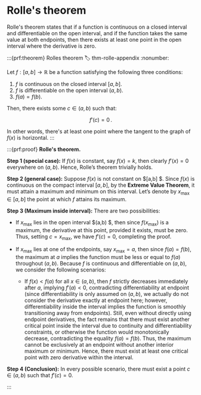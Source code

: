 # Rolle's theorem
Rolle's theorem states that if a function is continuous on a closed interval and differentiable on the open interval, and if the function takes the same value at both endpoints, then there exists at least one point in the open interval where the derivative is zero.

:::{prf:theorem} Rolles theorem
:label: thm-rolle-appendix
:nonumber:

Let $f:[a,b]\rightarrow\mathbb{R}$ be a function satisfying the following three conditions:

1. $f$ is continuous on the closed interval $[a,b]$.
2. $f$ is differentiable on the open interval $(a,b)$.
3. $f(a)=f(b)$.

Then, there exists some $c\in(a,b)$ such that:

$$
f'(c) = 0\,.
$$

In other words, there's at least one point where the tangent to the graph of $f(x)$ is horizontal.
:::

:::{prf:proof} **Rolle's theorem.**

**Step 1 (special case):**
If $f(x)$ is constant, say $f(x)=k$, then clearly $f'(x)=0$ everywhere on $(a,b)$. Hence, Rolle’s theorem trivially holds.

**Step 2 (general case):**
Suppose $f(x)$ is not constant on $[a,b] $. Since $f(x)$ is continuous on the compact interval $[a,b]$, by the **Extreme Value Theorem**, it must attain a maximum and minimum on this interval. Let’s denote by $x_{\max}\in[a,b]$ the point at which $f$ attains its maximum.

**Step 3 (Maximum inside interval):**
There are two possibilities:

* If $x_{\max}$ lies in the open interval $(a,b) $, then since $f(x_{\max})$ is a maximum, the derivative at this point, provided it exists, must be zero. Thus, setting $c=x_{\max}$, we have $f'(c)=0$, completing the proof.

* If $x_{\max}$ lies at one of the endpoints, say $x_{\max}=a$, then since $f(a)=f(b)$, the maximum at $a$ implies the function must be less or equal to $f(a)$ throughout $(a,b)$. Because $f$ is continuous and differentiable on $(a,b)$, we consider the following scenarios:

  * If $f(x)<f(a)$ for all $x\in(a,b)$, then $f$ strictly decreases immediately after $a$, implying $f'(a)<0$, contradicting differentiability at endpoint (since differentiability is only assumed on $(a,b)$, we actually do not consider the derivative exactly at endpoint here; however, differentiability inside the interval implies the function is smoothly transitioning away from endpoints). Still, even without directly using endpoint derivatives, the fact remains that there must exist another critical point inside the interval due to continuity and differentiability constraints, or otherwise the function would monotonically decrease, contradicting the equality $f(a)=f(b)$. Thus, the maximum cannot be exclusively at an endpoint without another interior maximum or minimum. Hence, there must exist at least one critical point with zero derivative within the interval.

**Step 4 (Conclusion):**
In every possible scenario, there must exist a point $c\in(a,b)$ such that $f'(c)=0$.

:::